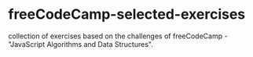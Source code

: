 # freeCodeCamp-selected-exercises
 collection of exercises based on the challenges of freeCodeCamp - "JavaScript Algorithms and Data Structures".
